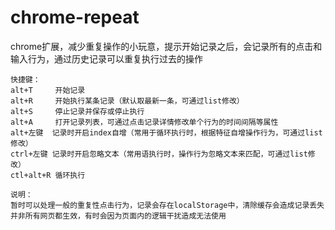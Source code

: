 # chrome-repeat
chrome扩展，减少重复操作的小玩意，提示开始记录之后，会记录所有的点击和输入行为，通过历史记录可以重复执行过去的操作
```
快捷键：
alt+T     开始记录
alt+R     开始执行某条记录（默认取最新一条，可通过list修改）
alt+S     停止记录并保存或停止执行
alt+A     打开记录列表，可通过点击记录详情修改单个行为的时间间隔等属性
alt+左键  记录时开启index自增（常用于循环执行时，根据特征自增操作行为，可通过list修改）
ctrl+左键 记录时开启忽略文本（常用语执行时，操作行为忽略文本来匹配，可通过list修改）
ctl+alt+R 循环执行

说明：
暂时可以处理一般的重复性点击行为，记录会存在localStorage中，清除缓存会造成记录丢失
并非所有网页都生效，有时会因为页面内的逻辑干扰造成无法使用
